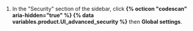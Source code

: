 1. In the "Security" section of the sidebar, click **{% octicon "codescan" aria-hidden="true" %} {% data variables.product.UI_advanced_security %}** then **Global settings**.
